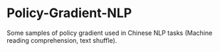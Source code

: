 # Policy-Gradient-NLP
Some samples of policy gradient used in Chinese NLP tasks (Machine reading comprehension, text shuffle).
